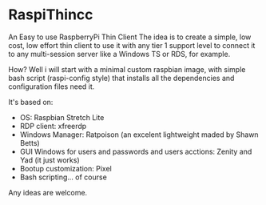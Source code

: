 # RaspiThincc

An Easy to use RaspberryPi Thin Client
The idea is to create a simple, low cost, low effort thin client to use it with any tier 1 support level to connect it to any
multi-session server like a Windows TS or RDS, for example.

How?
Well i will start with a minimal custom raspbian image, with simple bash script (raspi-config style) that installs all the dependencies
and configuration files need it.

It's based on:
  - OS: Raspbian Stretch Lite
  - RDP client: xfreerdp
  - Windows Manager: Ratpoison (an excelent lightweight maded by Shawn Betts)
  - GUI Windows for users and passwords and users acctions: Zenity and Yad (it just works)
  - Bootup customization: Pixel
  - Bash scripting... of course

Any ideas are welcome.
